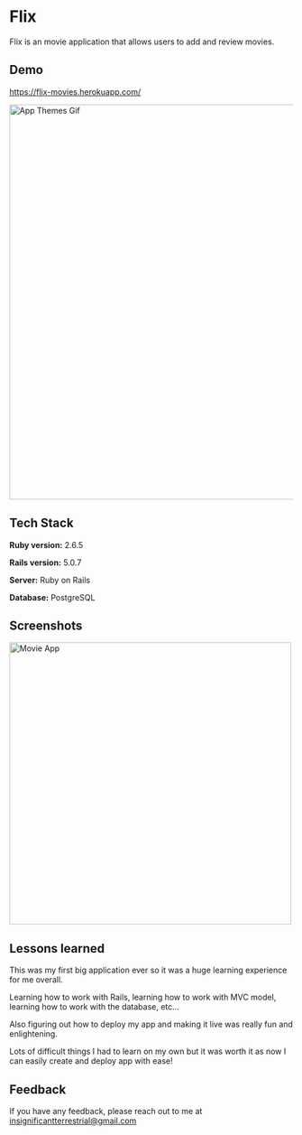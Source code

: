 # Flix

Flix is an movie application that allows users to add and review movies.

## Demo
https://flix-movies.herokuapp.com/

<img alt="App Themes Gif" src="https://user-images.githubusercontent.com/74139058/139150252-d7c154d9-c87c-4f9e-ad8c-6857ebeac8d5.gif" width="700" />

  
## Tech Stack

**Ruby version:** 2.6.5

**Rails version:** 5.0.7

**Server:** Ruby on Rails

**Database:** PostgreSQL


## Screenshots
<img width="500" alt="Movie App" src="https://user-images.githubusercontent.com/74139058/140380625-a0f50489-f264-42ca-aaf2-357624f3e3d7.png">

## Lessons learned
This was my first big application ever so it was a huge learning experience for me overall.

Learning how to work with Rails, learning how to work with MVC model, learning how to work with the database, etc...

Also figuring out how to deploy my app and making it live was really fun and enlightening.

Lots of difficult things I had to learn on my own but it was worth it as now I can easily create and deploy app with ease! 


## Feedback

If you have any feedback, please reach out to me at insignificantterrestrial@gmail.com
